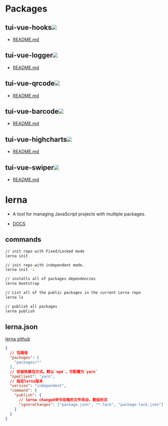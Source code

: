 # Packages

## tui-vue-hooks[<img src="https://img.shields.io/npm/v/tui-vue-hooks.svg">](https://www.npmjs.com/package/tui-vue-hooks)

- [README.md](https://github.com/babytutu/packages/tree/master/packages/tui-vue-hooks)

## tui-vue-logger[<img src="https://img.shields.io/npm/v/tui-vue-logger.svg">](https://www.npmjs.com/package/tui-vue-logger)

- [README.md](https://github.com/babytutu/packages/tree/master/packages/tui-vue-logger)

## tui-vue-qrcode[<img src="https://img.shields.io/npm/v/tui-vue-qrcode.svg">](https://www.npmjs.com/package/tui-vue-qrcode)

- [README.md](https://github.com/babytutu/packages/tree/master/packages/tui-vue-qrcode)

## tui-vue-barcode[<img src="https://img.shields.io/npm/v/tui-vue-barcode.svg">](https://www.npmjs.com/package/tui-vue-barcode)

- [README.md](https://github.com/babytutu/packages/tree/master/packages/tui-vue-barcode)

## tui-vue-highcharts[<img src="https://img.shields.io/npm/v/tui-vue-highcharts.svg">](https://www.npmjs.com/package/tui-vue-highcharts)

- [README.md](https://github.com/babytutu/packages/tree/master/packages/tui-vue-highcharts)

## tui-vue-swiper[<img src="https://img.shields.io/npm/v/tui-vue-swiper.svg">](https://www.npmjs.com/package/tui-vue-swiper)

- [README.md](https://github.com/babytutu/packages/tree/master/packages/tui-vue-swiper)


# lerna

- A tool for managing JavaScript projects with multiple packages.

- [DOCS](https://lerna.js.org/)

## commands

```bash
// init repo with Fixed/Locked mode
lerna init

// init repo with independent mode.
lerna init -i

// installs all of packages dependencies
lerna bootstrap

// List all of the public packages in the current Lerna repo
lerna ls

// publish all packages
lerna publish
```

## lerna.json

[lerna github](https://github.com/lerna/lerna)

```json
{
  // 包路径
  "packages": [
    "packages/*"
  ],
  // 安装依赖包方式。默认`npm`，可配置为`yarn`
  "npmClient": "yarn",
  // 指定lerna版本
  "version": "independent",
  "command": {
    "publish": {
      // lerna changed命令忽略的文件改动，数组形式
      "ignoreChanges": ["package.json", "*.lock", "package-lock.json"]
    }
  }
}
```
